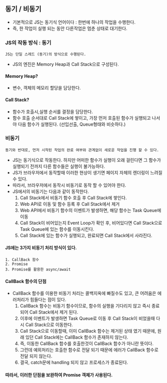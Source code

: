 ## 동기 / 비동기

- 기본적으로 JS는 동기식 언어이다 : 한번에 하나의 작업을 수행한다.
- 즉, 한 작업이 실행 되는 동안 다른작업은 멈춘 상태로 대기한다.


### JS의 작동 방식 : 동기
    JS는 단일 스레드 (동기)의 방식으로 수행된다.
- JS의 엔진은 Memory Heap과 Call Stack으로 구성된다.
#### Memory Heap?
- 변수, 객체의 메모리 할당을 담당한다.
#### Call Stack?
- 함수가 호출시,실행 순서를 결정을 담당한다.
- 함수 호출 순서대로 Call Stack에 쌓이고, 가장 먼저 호출된 함수가 실행되고 나서야 다음 함수가 실행된다. (선입선출, Queue형태와 비슷하다.)


### 비동기
    동기와 반대로, 먼저 시작된 작업의 완료 여부와 관계없이 새로운 작업을 진행 할 수 있다.
- JS는 동기식으로 작동한다. 하지만 어떠한 함수가 실행이 오래 걸린다면 그 함수가 실행되기 전까지 다른 함수들은 실행이 불가능하다.
- JS가 브라우저에서 동작할때 이러한 현상이 생기면 페이지 자체의 렌더링이 느려질 수 있다.
- 따라서, 브라우저에서 동작시 비동기로 동작 할 수 있어야 한다.
- JS에서의 비동기는 다음과 같이 동작한다.
  1. Call Stack에서 비동기 함수 호출 후 Call Stack에 쌓인다.
  2. Web API로 이동 및 함수 등록 후 Call Stack에서 제거
  3. Web API에서 비동기 함수의 이벤트가 발생하면, 해당 함수는 Task Queue에 이동
  4. Call Stack이 비어있는지 Event Loop가 확인 후, 비어있다면 Call Stack으로 Task Queue에 있는 함수를 이동시킨다.
  5. Call Stack에 있는 함수가 실행되고, 완료되면 Call Stack에서 사라진다.

#### JS에는 3가지 비동기 처리 방식이 있다.
    1. CallBack 함수
    2. Promise
    3. Promise를 활용한 async/await

#### CallBack 함수의 단점
- CallBack 함수를 이용한 비동기 처리는 콜백지옥에 빠질수도 있고, 큰 어려움은 에러처리가 힘들다는 점이 있다.
  1. CallBack 함수는 비동기 함수이므로, 함수의 실행을 기다리지 않고 즉시 종료되어 Call Stack에서 제거 된다.
  2. 이후에 이벤트가 발생하면 Task Queue로 이동 후 Call Stack이 비었을때 다시 Call Stack으로 이동한다.
  3. Call Stack으로 이동할때, 이미 CallBack 함수는 제거된 상태 였기 때문에, 원래 있던 Call Stack에는 CallBack 함수가 존재하지 않는다.
  4. 즉, 이동한 CallBack 함수를 호출한것이 CallBack 함수가 아니란 뜻이다.
  5. 그런데 예외처리는 호출한 함수로 전달 되기 때문에 에러가 CallBack 함수로 전달 되지 않는다.
  6. 결국, catch문에 handling 되지 않고 프로세스가 종료된다.

#### 따라서, 이러한 단점을 보완하여 Promise 객체가 사용된다.
